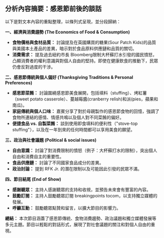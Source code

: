 ## 分析內容摘要：感恩節前後的談話

以下是對文本內容的重點整理，以條列式呈現，並分段歸納：

**一、經濟與消費趨勢 (The Economics of Food & Consumption)**

*   **食物價格與食材品質：** 討論提及在英國購買的糖果(Sour Patch Kids)的品質與美國本土產品的差異，暗示對於食品原料供應鏈和品質的關切。
*   **消費需求：** 提及過去紐約市長 Bloomberg限制大杯蘇打水引發的國民憤怒，凸顯消費者的權利意識與對個人自由的堅持。即使在健康飲食的推動下，民眾仍會反對過度的干涉。

**二、感恩節傳統與個人偏好 (Thanksgiving Traditions & Personal Preferences)**

*   **感恩節菜餚：** 討論圍繞感恩節美食展開，包括填料（stuffing）、烤紅薯（sweet potato casserole）、蔓越莓醬(cranberry relish)和派(pies，蘋果和南瓜)。
*   **家庭傳統與個人口味：**  嘉賓分享了對於母親製作的感恩節食物的回憶，強調了食物所連結的感情、情感共鳴以及個人對不同菜餚的偏好。
*   **便捷食品 vs. 自製菜餚：**  談到使用即食填料的便利性（"stove-top stuffing"），以及在一年到來的任何時間都可以享用美食的願望。

**三、政治與社會議題 (Political & social issues)**

*   **自由意識：** 討論了對消費限制的憤怒（例子：大杯蘇打水的限制），突出個人自由和消費自主的重要性。
*   **食品供應鏈：** 討論了不同國家食品成分的差異。
*   **政治討論：** 提到 RFK Jr. 的潛在限制以及可能因此引發的民眾不滿。

**四、節目結尾 (End of Show)**

*   **感謝聽眾：** 主持人感謝聽眾的支持和收視，並預告未來會有豐富的內容。
*   **鼓勵訂閱：** 主持人鼓勵聽眾訂閱 breakingpoints tocom，以支持獨立媒體的發展。
*   **呼籲互動：**  鼓勵聽眾點贊和留言，以擴大節目的影響力。

**總結：** 本次節目涵蓋了感恩節傳統、食物消費趨勢、政治議題和獨立媒體發展等多元主題。節目以輕鬆的對話形式，展現了對社會議題的關注和對個人自由的重視。
